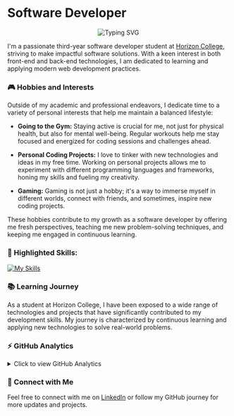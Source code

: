 # Software Developer

<p align="center">
  <img src="https://readme-typing-svg.herokuapp.com?font=Fira+Code&pause=1000&color=9715F7&random=false&width=435&lines=Welcome+to+my+GitHub+profile;Student+at+Bit+Academy;Third-year+software+developer" alt="Typing SVG" />
</p>

I'm a passionate third-year software developer student at [Horizon College](https://www.horizoncollege.nl/), striving to make impactful software solutions. With a keen interest in both front-end and back-end technologies, I am dedicated to learning and applying modern web development practices.

### 🎮 Hobbies and Interests

Outside of my academic and professional endeavors, I dedicate time to a variety of personal interests that help me maintain a balanced lifestyle:

- **Going to the Gym:** Staying active is crucial for me, not just for physical health, but also for mental well-being. Regular workouts help me stay focused and energized for coding sessions and challenges ahead.

- **Personal Coding Projects:** I love to tinker with new technologies and ideas in my free time. Working on personal projects allows me to experiment with different programming languages and frameworks, honing my skills and fueling my creativity.

- **Gaming:** Gaming is not just a hobby; it's a way to immerse myself in different worlds, connect with friends, and sometimes, inspire new coding projects. 

These hobbies contribute to my growth as a software developer by offering me fresh perspectives, teaching me new problem-solving techniques, and keeping me engaged in continuous learning.


### 🌟 Highlighted Skills:

[![My Skills](https://skillicons.dev/icons?i=html,css,js,php,laravel,tailwindcss,git,mysql,regex,bootstrap,c,cs,md,nodejs,npm,postman,&theme=dark&perline=4)](https://skillicons.dev)

### 📚 Learning Journey

As a student at Horizon College, I have been exposed to a wide range of technologies and projects that have significantly contributed to my development skills. My journey is characterized by continuous learning and applying new technologies to solve real-world problems.

### ⚡ GitHub Analytics

<details>
  <summary>Click to view GitHub Analytics</summary>
  <div align="center">
  
  <div align="left">
  
  ![Destiny's Stats](https://github-readme-stats.vercel.app/api?username=Dylan-Kuiper&theme=midnight-purple&show_icons=true&hide_border=true&count_private=true)

  </div>

  <div align="right">
    
  ![Destiny's Streak](https://github-readme-streak-stats.herokuapp.com/?user=Dylan-Kuiper&theme=midnight-purple&hide_border=true)
      
  </div>

  <div align="left">
    
  ![Destiny's Top Languages](https://github-readme-stats.vercel.app/api/top-langs/?username=Dylan-Kuiper&theme=midnight-purple&show_icons=true&hide_border=true&layout=compact)

  </div>
  
  </div>
</details>

### 🤝 Connect with Me

Feel free to connect with me on [LinkedIn](https://www.linkedin.com/in/dylan-kuiper-6851ab260/) or follow my GitHub journey for more updates and projects.

